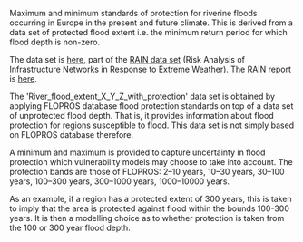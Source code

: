 Maximum and minimum standards of protection for riverine floods occurring in Europe in the present and future climate. 
This is derived from a data set of protected flood extent i.e. the minimum return period for which flood depth is non-zero.

The data set is [here](https://data.4tu.nl/datasets/df7b63b0-1114-4515-a562-117ca165dc5b), part of the
[RAIN data set](https://data.4tu.nl/collections/1e84bf47-5838-40cb-b381-64d3497b3b36)
(Risk Analysis of Infrastructure Networks in Response to Extreme Weather). The RAIN report is
[here](http://rain-project.eu/wp-content/uploads/2016/09/D2.5_REPORT_final.pdf).

The 'River_flood_extent_X_Y_Z_with_protection' data set is obtained by applying FLOPROS database flood protection standards
on top of a data set of unprotected flood depth. That is, it provides information about flood protection for regions susceptible
to flood. This data set is not simply based on FLOPROS database therefore.

A minimum and maximum is provided to capture uncertainty in flood protection which vulnerability models may choose to take into
account. The protection bands are those of FLOPROS: 2–10 years, 10–30 years, 30–100 years, 100–300 years, 300–1000 years, 1000–10000 years.

As an example, if a region has a protected extent of 300 years, this is taken to imply that the area is protected against flood within the
bounds 100-300 years. It is then a modelling choice as to whether protection is taken from the 100 or 300 year flood depth.
